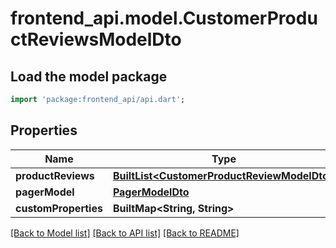 # frontend_api.model.CustomerProductReviewsModelDto

## Load the model package
```dart
import 'package:frontend_api/api.dart';
```

## Properties
Name | Type | Description | Notes
------------ | ------------- | ------------- | -------------
**productReviews** | [**BuiltList&lt;CustomerProductReviewModelDto&gt;**](CustomerProductReviewModelDto.md) |  | [optional] 
**pagerModel** | [**PagerModelDto**](PagerModelDto.md) |  | [optional] 
**customProperties** | **BuiltMap&lt;String, String&gt;** |  | [optional] 

[[Back to Model list]](../README.md#documentation-for-models) [[Back to API list]](../README.md#documentation-for-api-endpoints) [[Back to README]](../README.md)


